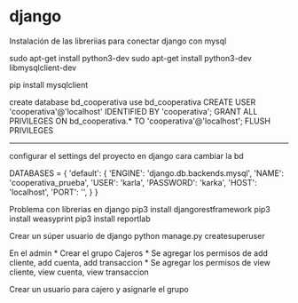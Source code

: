 # django


Instalación de las libreriias para conectar django con mysql

sudo apt-get install python3-dev
sudo apt-get install python3-dev libmysqlclient-dev

pip install mysqlclient



create database bd_cooperativa
use bd_cooperativa
CREATE USER 'cooperativa'@'localhost' IDENTIFIED BY 'cooperativa';
GRANT ALL PRIVILEGES ON bd_cooperativa.* TO 'cooperativa'@'localhost';
FLUSH PRIVILEGES


***
configurar el settings del proyecto en django cara cambiar la bd

DATABASES = {
    'default': {
        'ENGINE': 'django.db.backends.mysql',
        'NAME': 'cooperativa_prueba',
        'USER': 'karla',
        'PASSWORD': 'karka',
        'HOST': 'localhost',
        'PORT': '',
    }
}

Problema con librerias en django
pip3 install djangorestframework
pip3 install weasyprint
pip3 install reportlab

Crear un súper usuario de django
python manage.py createsuperuser

En el admin
	* Crear el grupo Cajeros
		* Se agregar los permisos de add cliente, add cuenta, add transaccion
		* Se agregar los permisos de view cliente, view cuenta, view transaccion

Crear un usuario para cajero y asignarle el grupo






















